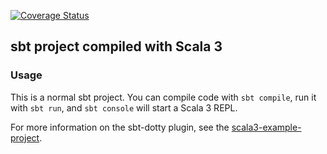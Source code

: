 [![Coverage Status](https://coveralls.io/repos/github/bgmpkr/Uno/badge.svg?branch=develop)](https://coveralls.io/github/bgmpkr/Uno?branch=develop)
## sbt project compiled with Scala 3

### Usage

This is a normal sbt project. You can compile code with `sbt compile`, run it with `sbt run`, and `sbt console` will start a Scala 3 REPL.

For more information on the sbt-dotty plugin, see the
[scala3-example-project](https://github.com/scala/scala3-example-project/blob/main/README.md).
